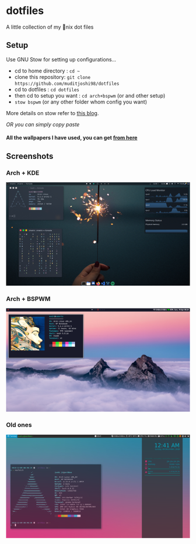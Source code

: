 # dotfiles

A little collection of my 🐧nix dot files

## Setup

Use GNU Stow for setting up configurations...
* cd to home directory : `cd ~`
* clone this repository: `git clone https://github.com/muditjoshi98/dotfiles`
* cd to dotfiles : `cd dotfiles`
* then cd to setup you want : `cd arch+bspwm` (or and other setup)
* `stow bspwm` (or any other folder whom config you want)

More details on stow refer to [this blog](https://alexpearce.me/2016/02/managing-dotfiles-with-stow/). 

*OR you can simply copy paste*

#### All the wallpapers I have used, you can get [from here](https://drive.google.com/drive/folders/1pjaxknbXa_p5t8X4umXg75J3bc2I36Au?usp=sharing)

## Screenshots

### Arch + KDE

![arch+kde](arch+KDE/other/1.png)

### Arch + BSPWM

![arch+bspwm](arch+bspwm/other/1.png)

### Old ones

![old](old/1.png)
